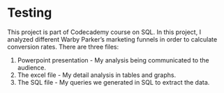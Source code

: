 # Testing

This project is part of Codecademy course on SQL. 
In this project, I analyzed different Warby Parker’s marketing funnels in order to calculate conversion rates.
There are three files:
  1) Powerpoint presentation - My analysis being communicated to the audience.
  2) The excel file - My detail analysis in tables and graphs.
  3) The SQL file - My queries we generated in SQL to extract the data.
